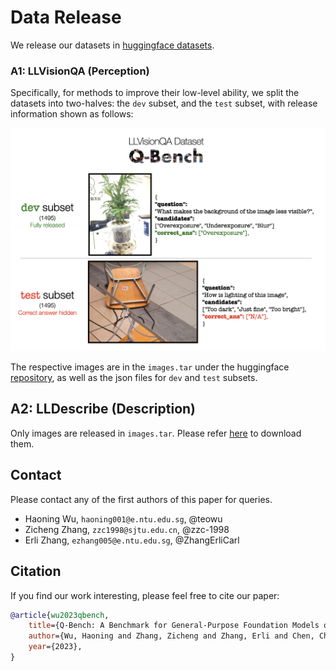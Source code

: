 # Data Release

We release our datasets in [huggingface datasets](https://huggingface.co/datasets/). 


### A1: LLVisionQA (Perception)

Specifically, for methods to improve their low-level ability, we split the datasets into two-halves: the `dev` subset, and the `test` subset, with release information shown as follows:

![](llvisionqa_release.png)

The respective images are in the `images.tar` under the huggingface [repository](https://huggingface.co/datasets/nanyangtu/LLDescribe), as well as the json files for `dev` and `test` subsets.


## A2: LLDescribe (Description)

Only images are released in `images.tar`. Please refer [here](https://huggingface.co/datasets/nanyangtu/LLDescribe) to download them.


## Contact

Please contact any of the first authors of this paper for queries.

- Haoning Wu, `haoning001@e.ntu.edu.sg`, @teowu
- Zicheng Zhang, `zzc1998@sjtu.edu.cn`, @zzc-1998
- Erli Zhang, `ezhang005@e.ntu.edu.sg`, @ZhangErliCarl

## Citation

If you find our work interesting, please feel free to cite our paper:

```bibtex
@article{wu2023qbench,
    title={Q-Bench: A Benchmark for General-Purpose Foundation Models on Low-level Vision},
    author={Wu, Haoning and Zhang, Zicheng and Zhang, Erli and Chen, Chaofeng and Liao, Liang and Wang, Annan and Li, Chunyi and Sun, Wenxiu and Yan, Qiong and Zhai, Guangtao and Lin, Weisi},
    year={2023},
}
```
